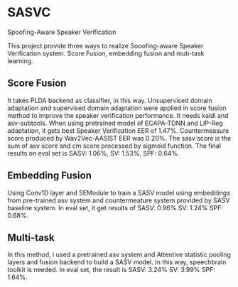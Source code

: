 # SASVC
Spoofing-Aware Speaker Verification

This project provide three ways to realize Sooofing-aware Speaker Verification system. Score Fusion, embedding fusion and muti-task learning.

## Score Fusion
It takes PLDA backend as classifier, in this way. Unsupervised domain adaptation and supervised domain adaptation were applied in score fusion method to improve the speaker verification performance. It needs kaldi and asv-subtools. When using pretrained model of ECAPA-TDNN and LIP-Reg adaptation, it gets best Speaker Verification EER of 1.47%. Countermeasure score produced by Wav2Vec-AASIST EER was 0.20%. The sasv score is the sum of asv score and cm score processed by sigmoid function. The final  results on eval set is 
SASV: 1.06%, SV: 1.53%, SPF: 0.64%.

## Embedding Fusion
Using Conv1D layer and SEModule to train a SASV model using embeddings from pre-trained asv system and countermeature system provided by SASV baseline system. In eval set, it get results of
SASV: 0.96% SV: 1.24% SPF: 0.68%.

## Multi-task
In this method, i used a pretrained asv system and Attentive statistic pooling layers and fusion backend to build a SASV model. In this way, speechbrain toolkit is needed. In eval set, the result is 
SASV: 3.24% SV: 3.99% SPF: 1.64%.

